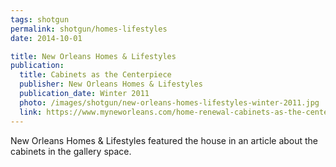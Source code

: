 ```yaml
---
tags: shotgun
permalink: shotgun/homes-lifestyles
date: 2014-10-01

title: New Orleans Homes & Lifestyles
publication:
  title: Cabinets as the Centerpiece
  publisher: New Orleans Homes & Lifestyles
  publication_date: Winter 2011
  photo: /images/shotgun/new-orleans-homes-lifestyles-winter-2011.jpg
  link: https://www.myneworleans.com/home-renewal-cabinets-as-the-centerpiece/
---
```

New Orleans Homes & Lifestyles featured the house in an article about the cabinets in the gallery space.
